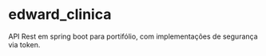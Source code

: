 # edward_clinica
API Rest em spring boot para portifólio, com implementações de segurança via token.
